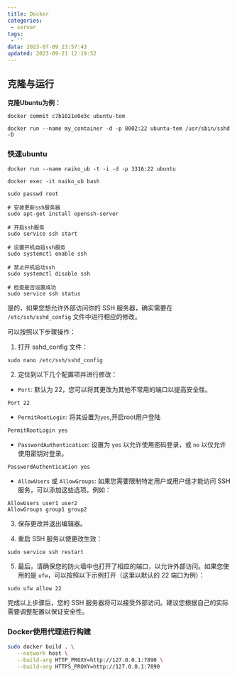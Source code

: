 ```yaml
---
title: Docker
categories:
 - server
tags:
 - ''
data: 2023-07-09 23:57:43
updated: 2023-09-21 12:19:52
---
```


## 克隆与运行

**克隆Ubuntu为例：**
~~~
docker commit c7b1021e0e3c ubuntu-tem

docker run --name my_container -d -p 8002:22 ubuntu-tem /usr/sbin/sshd -D
~~~

### 快速ubuntu
~~~shell
docker run --name naiko_ub -t -i -d -p 3316:22 ubuntu

docker exec -it naiko_ub bash

sudo passwd root

# 安装更新ssh服务器
sudo apt-get install openssh-server

# 开启ssh服务
sudo service ssh start

# 设置开机自启ssh服务
sudo systemctl enable ssh

# 禁止开机启动ssh
sudo systemctl disable ssh

# 检查是否设置成功
sudo service ssh status
~~~

是的，如果您想允许外部访问你的 SSH 服务器，确实需要在 `/etc/ssh/sshd_config` 文件中进行相应的修改。

可以按照以下步骤操作：

1. 打开 sshd_config 文件：
```
sudo nano /etc/ssh/sshd_config
```

2. 定位到以下几个配置项并进行修改：

- `Port`: 默认为 22，您可以将其更改为其他不常用的端口以提高安全性。
```
Port 22
```

- `PermitRootLogin`: 将其设置为`yes`,开启root用户登陆
```
PermitRootLogin yes
```

- `PasswordAuthentication`: 设置为 `yes` 以允许使用密码登录，或 `no` 以仅允许使用密钥对登录。
```
PasswordAuthentication yes
```

- `AllowUsers` 或 `AllowGroups`: 如果您需要限制特定用户或用户组才能访问 SSH 服务，可以添加这些选项。例如：
```
AllowUsers user1 user2
AllowGroups group1 group2
```

3. 保存更改并退出编辑器。

4. 重启 SSH 服务以使更改生效：
```
sudo service ssh restart
```

5. 最后，请确保您的防火墙中也打开了相应的端口，以允许外部访问。如果您使用的是 `ufw`，可以按照以下示例打开（这里以默认的 22 端口为例）：
```
sudo ufw allow 22
```

完成以上步骤后，您的 SSH 服务器将可以接受外部访问。建议您根据自己的实际需要调整配置以保证安全性。


### Docker使用代理进行构建

~~~bash
sudo docker build . \
   --network host \
   --build-arg HTTP_PROXY=http://127.0.0.1:7890 \
   --build-arg HTTPS_PROXY=http://127.0.0.1:7890
~~~